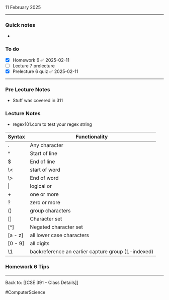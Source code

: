 11 February 2025

---
### Quick notes
- 

### To do
- [x] Homework 6 ✅ 2025-02-11
- [ ] Lecture 7 prelecture
- [x] Prelecture 6 quiz ✅ 2025-02-11

---
### Pre Lecture Notes
- Stuff was covered in 311

### Lecture Notes
- regex101.com to test your regex string

| Syntax    | Functionality                                      |
| --------- | -------------------------------------------------- |
| .         | Any character                                      |
| ^         | Start of line                                      |
| $         | End of line                                        |
| \\<       | start of word                                      |
| \\>       | End of word                                        |
| \|        | logical or                                         |
| +         | one or more                                        |
| ?         | zero or  more                                      |
| ()        | group characters                                   |
| \[\]      | Character set                                      |
| \[^\]     | Negated character set                              |
| \[a - z\] | all lower case characters                          |
| \[0 - 9\] | all digits                                         |
| \\1       | backreference an earlier capture group (1-indexed) |


### Homework 6 Tips

---
Back to: [[CSE 391 - Class Details]]

#ComputerScience